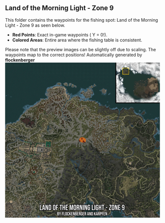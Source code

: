 ## Land of the Morning Light - Zone 9
This folder contains the waypoints for the fishing spot: Land of the Morning Light - Zone 9 as seen below.

- **Red Points**: Exact in-game waypoints ( Y = 0!).
- **Colored Areas**: Entire area where the fishing table is consistent.

Please note that the preview images can be slightly off due to scaling. The waypoints map to the correct positions!
Automatically generated by **flockenberger**
![preview_Land of the Morning Light - Zone 9](./Preview.webp)